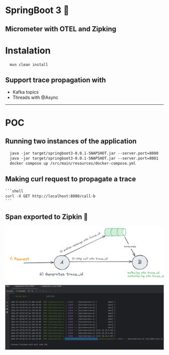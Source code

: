 # SpringBoot 3  🍃

## Micrometer with OTEL and Zipking

# Instalation

```shell
  mvn clean install
```

## Support trace propagation with
- Kafka topics
- Threads with @Async

---

# POC

## Running two instances of the application

```shell
  java -jar target/springboot3-0.0.1-SNAPSHOT.jar --server.port=8080
  java -jar target/springboot3-0.0.1-SNAPSHOT.jar --server.port=8081
  docker compose up /src/main/resources/docker-compose.yml
```

## Making curl request to propagate a trace
    
    ```shell
    curl -X GET http://localhost:8080/call-b
    ```

## Span exported to Zipkin 💪

![img.png](img.png)
![img_1.png](img_1.png)
